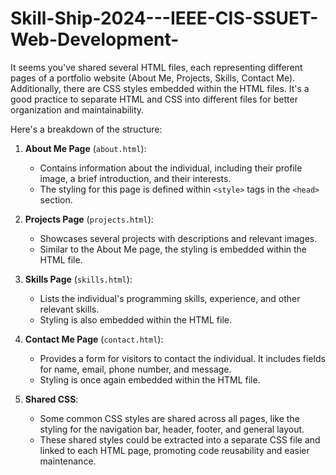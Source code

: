 # Skill-Ship-2024---IEEE-CIS-SSUET-Web-Development-
It seems you've shared several HTML files, each representing different pages of a portfolio website (About Me, Projects, Skills, Contact Me). Additionally, there are CSS styles embedded within the HTML files. It's a good practice to separate HTML and CSS into different files for better organization and maintainability.

Here's a breakdown of the structure:

1. **About Me Page** (`about.html`):
   - Contains information about the individual, including their profile image, a brief introduction, and their interests.
   - The styling for this page is defined within `<style>` tags in the `<head>` section.

2. **Projects Page** (`projects.html`):
   - Showcases several projects with descriptions and relevant images.
   - Similar to the About Me page, the styling is embedded within the HTML file.

3. **Skills Page** (`skills.html`):
   - Lists the individual's programming skills, experience, and other relevant skills.
   - Styling is also embedded within the HTML file.

4. **Contact Me Page** (`contact.html`):
   - Provides a form for visitors to contact the individual. It includes fields for name, email, phone number, and message.
   - Styling is once again embedded within the HTML file.

5. **Shared CSS**:
   - Some common CSS styles are shared across all pages, like the styling for the navigation bar, header, footer, and general layout.
   - These shared styles could be extracted into a separate CSS file and linked to each HTML page, promoting code reusability and easier maintenance.
